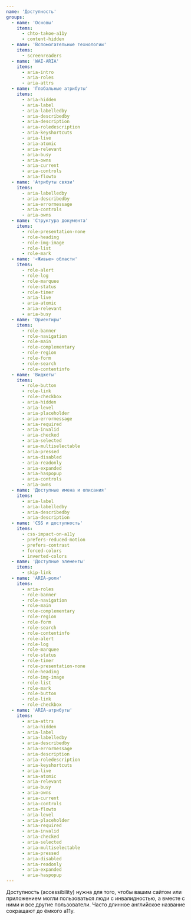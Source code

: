 ```yaml
---
name: 'Доступность'
groups:
  - name: 'Основы'
    items:
      - chto-takoe-a11y
      - content-hidden
  - name: 'Вспомогательные технологии'
    items:
      - screenreaders
  - name: 'WAI-ARIA'
    items:
      - aria-intro
      - aria-roles
      - aria-attrs
  - name: 'Глобальные атрибуты'
    items:
      - aria-hidden
      - aria-label
      - aria-labelledby
      - aria-describedby
      - aria-description
      - aria-roledescription
      - aria-keyshortcuts
      - aria-live
      - aria-atomic
      - aria-relevant
      - aria-busy
      - aria-owns
      - aria-current
      - aria-controls
      - aria-flowto
  - name: 'Атрибуты связи'
    items:
      - aria-labelledby
      - aria-describedby
      - aria-errormessage
      - aria-controls
      - aria-owns
  - name: 'Структура документа'
    items:
      - role-presentation-none
      - role-heading
      - role-img-image
      - role-list
      - role-mark
  - name: '«Живые» области'
    items:
      - role-alert
      - role-log
      - role-marquee
      - role-status
      - role-timer
      - aria-live
      - aria-atomic
      - aria-relevant
      - aria-busy
  - name: 'Ориентиры'
    items:
      - role-banner
      - role-navigation
      - role-main
      - role-complementary
      - role-region
      - role-form
      - role-search
      - role-contentinfo
  - name: 'Виджеты'
    items:
      - role-button
      - role-link
      - role-checkbox
      - aria-hidden
      - aria-level
      - aria-placeholder
      - aria-errormessage
      - aria-required
      - aria-invalid
      - aria-checked
      - aria-selected
      - aria-multiselectable
      - aria-pressed
      - aria-disabled
      - aria-readonly
      - aria-expanded
      - aria-haspopup
      - aria-controls
      - aria-owns
  - name: 'Доступные имена и описания'
    items:
      - aria-label
      - aria-labelledby
      - aria-describedby
      - aria-description
  - name: 'CSS и доступность'
    items:
      - css-impact-on-a11y
      - prefers-reduced-motion
      - prefers-contrast
      - forced-colors
      - inverted-colors
  - name: 'Доступные элементы'
    items:
      - skip-link
  - name: 'ARIA-роли'
    items:
      - aria-roles
      - role-banner
      - role-navigation
      - role-main
      - role-complementary
      - role-region
      - role-form
      - role-search
      - role-contentinfo
      - role-alert
      - role-log
      - role-marquee
      - role-status
      - role-timer
      - role-presentation-none
      - role-heading
      - role-img-image
      - role-list
      - role-mark
      - role-button
      - role-link
      - role-checkbox
  - name: 'ARIA-атрибуты'
    items:
      - aria-attrs
      - aria-hidden
      - aria-label
      - aria-labelledby
      - aria-describedby
      - aria-errormessage
      - aria-description
      - aria-roledescription
      - aria-keyshortcuts
      - aria-live
      - aria-atomic
      - aria-relevant
      - aria-busy
      - aria-owns
      - aria-current
      - aria-controls
      - aria-flowto
      - aria-level
      - aria-placeholder
      - aria-required
      - aria-invalid
      - aria-checked
      - aria-selected
      - aria-multiselectable
      - aria-pressed
      - aria-disabled
      - aria-readonly
      - aria-expanded
      - aria-haspopup
---
```


Доступность (accessibility) нужна для того, чтобы вашим сайтом или приложением могли пользоваться люди с инвалидностью, а вместе с ними и все другие пользователи. Часто длинное английское название сокращают до ёмкого a11y.
